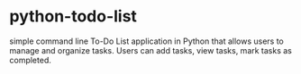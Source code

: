 # python-todo-list
simple command line To-Do List application in Python that allows users to manage and organize tasks. Users can add tasks, view tasks, mark tasks as completed.
